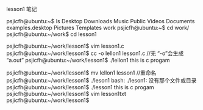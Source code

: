 lesson1 笔记

psjicfh@ubuntu:~$ ls
Desktop    Downloads         Music     Public     Videos
Documents  examples.desktop  Pictures  Templates  work
psjicfh@ubuntu:~$ cd work/
psjicfh@ubuntu:~/work$ cd lesson1

psjicfh@ubuntu:~/work/lesson1$ vim lesson1.c
psjicfh@ubuntu:~/work/lesson1$ cc -o lellon1 lesson1.c //无 “-o”会生成 “a.out”
psjicfh@ubuntu:~/work/lesson1$ ./lellon1
this is c progam

psjicfh@ubuntu:~/work/lesson1$ mv lellon1 lesson1 //重命名
psjicfh@ubuntu:~/work/lesson1$ ./leson1
bash: ./leson1: 没有那个文件或目录
psjicfh@ubuntu:~/work/lesson1$ ./lesson1
this is c progam
psjicfh@ubuntu:~/work/lesson1$ vim lesson1txt
psjicfh@ubuntu:~/work/lesson1$ 
